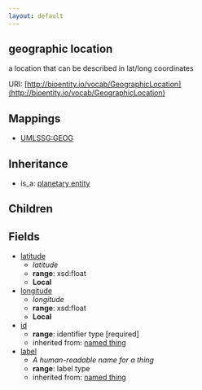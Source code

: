 ```yaml
---
layout: default
---
```


## geographic location


a location that can be described in lat/long coordinates

URI: [http://bioentity.io/vocab/GeographicLocation](http://bioentity.io/vocab/GeographicLocation)
## Mappings

 * [UMLSSG:GEOG](http://purl.obolibrary.org/obo/UMLSSG_GEOG)

## Inheritance

 *  is_a: [planetary entity](PlanetaryEntity.html)

## Children



## Fields

 * [latitude](latitude.html)
    * _latitude_
    * __range__: xsd:float
    * __Local__
 * [longitude](longitude.html)
    * _longitude_
    * __range__: xsd:float
    * __Local__
 * [id](id.html)
    * __range__: identifier type [required]
    * inherited from: [named thing](NamedThing.html)
 * [label](label.html)
    * _A human-readable name for a thing_
    * __range__: label type
    * inherited from: [named thing](NamedThing.html)
